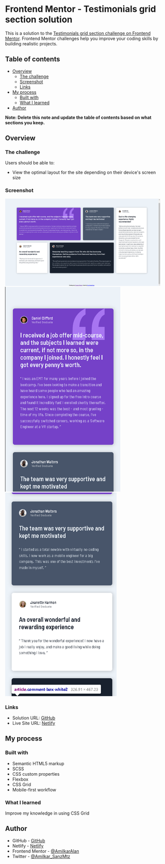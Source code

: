 # Frontend Mentor - Testimonials grid section solution

This is a solution to the [Testimonials grid section challenge on Frontend Mentor](https://www.frontendmentor.io/challenges/testimonials-grid-section-Nnw6J7Un7). Frontend Mentor challenges help you improve your coding skills by building realistic projects. 

## Table of contents

- [Overview](#overview)
  - [The challenge](#the-challenge)
  - [Screenshot](#screenshot)
  - [Links](#links)
- [My process](#my-process)
  - [Built with](#built-with)
  - [What I learned](#what-i-learned)
- [Author](#author)

**Note: Delete this note and update the table of contents based on what sections you keep.**

## Overview

### The challenge

Users should be able to:

- View the optimal layout for the site depending on their device's screen size

### Screenshot

![Desktop](./design/screenshot-desktop.png)
![Mobile](./design/screenshot-mobile.png)
![Mobile](./design/screenshot-mobile2.png)



### Links

- Solution URL: [GitHub](https://github.com/AmilkarAlan/FrontEndMentor-Challenges/tree/master/testimonials-grid-section-main)
- Live Site URL: [Netlify](https://comments-grid-design.netlify.app)

## My process

### Built with

- Semantic HTML5 markup
- SCSS
- CSS custom properties
- Flexbox
- CSS Grid
- Mobile-first workflow

### What I learned

Improve my knowledge in using CSS Grid


## Author

- GitHub - [GitHub](https://github.com/AmilkarAlan)
- Netlify - [Netlify](https://app.netlify.com/teams/amilkaralan/overview)
- Frontend Mentor - [@AmilkarAlan](https://www.frontendmentor.io/profile/AmilkarAlan)
- Twitter - [@Amilkar_SanzMtz](https://twitter.com/Amilkar_SanzMtz)


